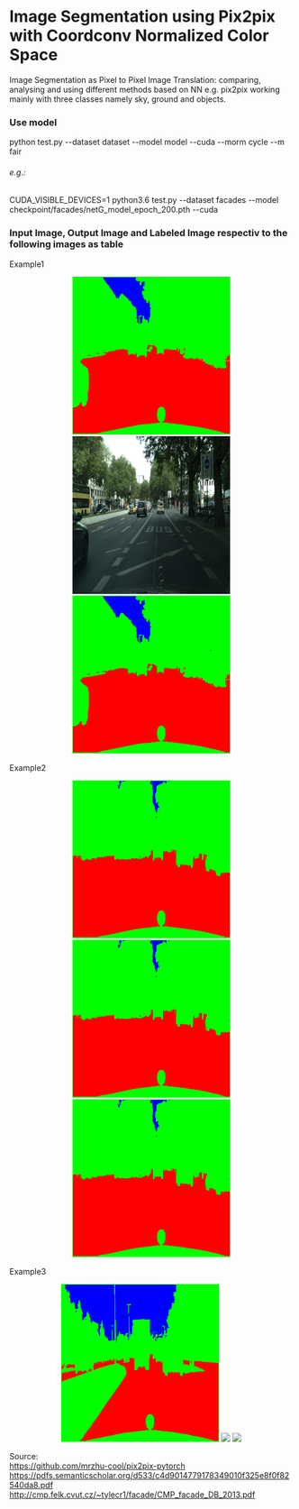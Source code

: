 # Image Segmentation using Pix2pix with Coordconv Normalized Color Space <!-- Image Translation  with Conditional Adversarial Networks -->

Image Segmentation as Pixel to Pixel Image Translation: comparing, analysing and using different methods based on NN e.g. pix2pix working mainly with three classes namely sky, ground and objects.

### Use model
python test.py --dataset dataset --model model --cuda --morm cycle  --m fair
###### e.g.:
CUDA_VISIBLE_DEVICES=1 python3.6 test.py --dataset facades --model checkpoint/facades/netG_model_epoch_200.pth --cuda

### Input Image, Output Image and Labeled Image respectiv to the following images as table
Example1
<p align="center">
  <img src="https://github.com/ImageSeg/ImageTranslation/blob/master/result/cityscapes/berlin_000000_000019_leftImg8bit.png" width="280"/>
  <img src="https://github.com/ImageSeg/ImageTranslation/blob/master/result/cityscapes/o_berlin_000000_000019_leftImg8bit.png" width="280"/>
  <img src="https://github.com/ImageSeg/ImageTranslation/blob/master/result/cityscapes/t_berlin_000000_000019_leftImg8bit.png" width="280"/>
</p>
Example2
<p align="center">
  <img src="https://github.com/ImageSeg/ImageTranslation/blob/master/result/cityscapes/berlin_000001_000019_leftImg8bit.png" width="280"/>
  <img src="https://github.com/ImageSeg/ImageTranslation/blob/master/result/cityscapes/berlin_000001_000019_leftImg8bit.png" width="280"/>
  <img src="https://github.com/ImageSeg/ImageTranslation/blob/master/result/cityscapes/berlin_000001_000019_leftImg8bit.png" width="280"/>
</p>
Example3
<p align="center">
  <img src="https://github.com/ImageSeg/ImageTranslation/blob/master/result/cityscapes/munich_000028_000019_leftImg8bit.png" width="280"/>
  <img src="https://github.com/ImageSeg/ImageTranslation/blob/master/result/o_cityscapes/munich_000028_000019_leftImg8bit.png" width="280"/>
  <img src="https://github.com/ImageSeg/ImageTranslation/blob/master/result/t_cityscapes/munich_000028_000019_leftImg8bit.png" width="280"/>
</p>


Source: <br>
https://github.com/mrzhu-cool/pix2pix-pytorch <br>
https://pdfs.semanticscholar.org/d533/c4d9014779178349010f325e8f0f82540da8.pdf <br>
http://cmp.felk.cvut.cz/~tylecr1/facade/CMP_facade_DB_2013.pdf
